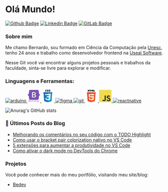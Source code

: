 # Olá Mundo!

[![Github Badge](https://img.shields.io/badge/-Github-000?style=flat-square&logo=Github&logoColor=white&link=https://github.com/b-schmitz)](https://github.com/B-Schmitz)
[![Linkedin Badge](https://img.shields.io/badge/-LinkedIn-blue?style=flat-square&logo=Linkedin&logoColor=white&link=https://www.linkedin.com/in/bernardo-ssantos/)](https://www.linkedin.com/in/bernardo-ssantos/)
[![GitLab Badge](https://img.shields.io/badge/gitlab-%23181717.svg?style=for-the-badge&logo=gitlab&logoColor=white&link=https://gitlab.com/BernardoS/)](https://gitlab.com/BernardoS/)
### Sobre mim
<p>Me chamo Bernardo, sou formado em Ciência da Computação pela <a href="https://www.linkedin.com/in/unesc/">Unesc</a>, tenho 24 anos e trabalho como desenvolvedor frontend na <a href="https://www.linkedin.com/company/useall-software-ltda">Useal Software</a>.</p>

<p>Nesse Git você vai encontrar alguns projetos pessoais e trabalhos da faculdade, sinta-se livre para explorar e modificar.</p>  
 
### Linguagens e Ferramentas:

<p align="left"> <a href="https://www.arduino.cc/" target="_blank"> <img src="https://cdn.worldvectorlogo.com/logos/arduino-1.svg" alt="arduino" width="40" height="40"/> </a> <a href="https://getbootstrap.com" target="_blank"> <img src="https://raw.githubusercontent.com/devicons/devicon/master/icons/bootstrap/bootstrap-plain-wordmark.svg" alt="bootstrap" width="40" height="40"/> </a> <a href="https://www.w3schools.com/css/" target="_blank"> <img src="https://raw.githubusercontent.com/devicons/devicon/master/icons/css3/css3-original-wordmark.svg" alt="css3" width="40" height="40"/> </a> <a href="https://www.figma.com/" target="_blank"> <img src="https://www.vectorlogo.zone/logos/figma/figma-icon.svg" alt="figma" width="40" height="40"/> </a> <a href="https://git-scm.com/" target="_blank"> <img src="https://www.vectorlogo.zone/logos/git-scm/git-scm-icon.svg" alt="git" width="40" height="40"/> </a> <a href="https://www.w3.org/html/" target="_blank"> <img src="https://raw.githubusercontent.com/devicons/devicon/master/icons/html5/html5-original-wordmark.svg" alt="html5" width="40" height="40"/> </a> <a href="https://developer.mozilla.org/en-US/docs/Web/JavaScript" target="_blank"> <img src="https://raw.githubusercontent.com/devicons/devicon/master/icons/javascript/javascript-original.svg" alt="javascript" width="40" height="40"/> </a> <a href="https://reactnative.dev/" target="_blank"> <img src="https://svgur.com/i/fnx.svg" alt="reactnative" width="40" height="40"/> </a> </p>

![Anurag's GitHub stats](https://github-readme-stats.vercel.app/api?username=b-schmitz&show_icons=true&theme=dark)

### 📕 Últimos Posts do Blog

<!-- BLOG:START -->
- [Melhorando os comentários no seu código com o TODO Highlight](https://bedev.xyz/blog/index.php/2021/10/28/melhorando-os-comentarios-no-seu-codigo-com-o-todo-highlight/)
- [Como usar o bracket pair colorization nativo no VS Code](https://bedev.xyz/blog/index.php/2021/09/29/como-usar-o-bracket-pair-colorization-nativo-no-vs-code/)
- [5 extensões para aumentar a produtividade no VS Code](https://bedev.xyz/blog/index.php/2021/08/28/5-extensoes-para-aumentar-a-produtividade-no-vs-code/)
- [Como ativar o dark mode no DevTools do Chrome](https://bedev.xyz/blog/index.php/2021/08/26/como-ativar-dark-mode-no-devtools-do-chrome/)
<!-- BLOG:END -->

### Projetos

Você pode conhecer mais do meu portfólio, visitando meu site/blog:
- [Bedev](https://bedev.xyz/)

